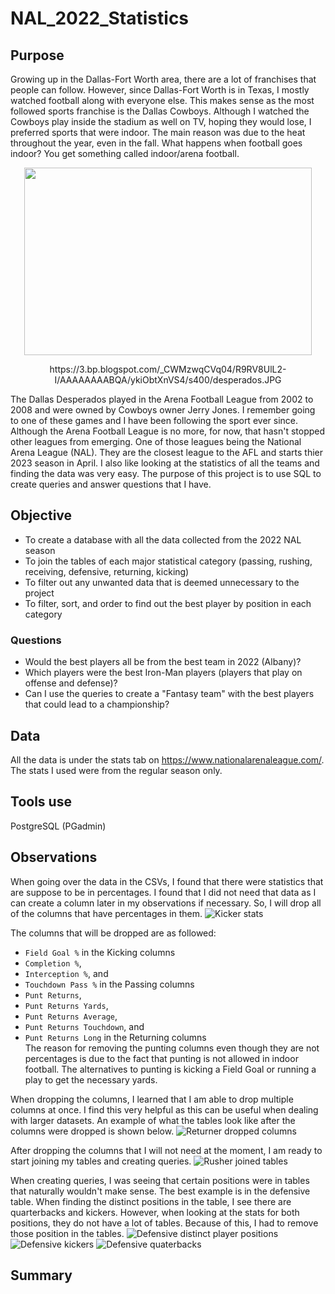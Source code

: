 # NAL_2022_Statistics

## Purpose
Growing up in the Dallas-Fort Worth area, there are a lot of franchises that people can follow. However, since Dallas-Fort Worth is in Texas, I mostly watched 
football along with everyone else. This makes sense as the most followed sports franchise is the Dallas Cowboys. Although I watched the Cowboys play inside the 
stadium as well on TV, hoping they would lose, I preferred sports that were indoor. The main reason was due to the heat throughout the year, even in the fall. 
What happens when football goes indoor? You get something called indoor/arena football.  
<p align="center">
   <img width="460" height="300" src="https://3.bp.blogspot.com/_CWMzwqCVq04/R9RV8UlL2-I/AAAAAAAABQA/ykiObtXnVS4/s400/desperados.JPG">
</p> 
<p align="center">
   https://3.bp.blogspot.com/_CWMzwqCVq04/R9RV8UlL2-I/AAAAAAAABQA/ykiObtXnVS4/s400/desperados.JPG
</p> 

The Dallas Desperados played in the Arena Football League from 2002 to 2008 and were owned by Cowboys owner Jerry Jones. I remember going to one of these games and I have
been following the sport ever since. Although the Arena Football League is no more, for now, that hasn't stopped other leagues from emerging. One of those leagues being
the National Arena League (NAL). They are the closest league to the AFL and starts thier 2023 season in April.
I also like looking at the statistics of all the teams and finding the data was very easy.
The purpose of this project is to use SQL to create queries and answer questions that I have.

## Objective 
* To create a database with all the data collected from the 2022 NAL season
* To join the tables of each major statistical category (passing, rushing, receiving, defensive, returning, kicking)
* To filter out any unwanted data that is deemed unnecessary to the project
* To filter, sort, and order to find out the best player by position in each category

### Questions
* Would the best players all be from the best team in 2022 (Albany)? 
* Which players were the best Iron-Man players (players that play on offense and defense)?
* Can I use the queries to create a "Fantasy team" with the best players that could lead to a championship?

## Data
All the data is under the stats tab on https://www.nationalarenaleague.com/. The stats I used were from the regular season only.

## Tools use
PostgreSQL (PGadmin)

## Observations
When going over the data in the CSVs, I found that there were statistics that are suppose to be in percentages. I found that I did not need that data as I can create a 
column later in my observations if necessary. So, I will drop all of the columns that have percentages in them.
![Kicker stats](https://user-images.githubusercontent.com/109183214/220696438-06412bae-6454-493b-80eb-091b3edc8b37.png)  


The columns that will be dropped are as followed:
* `Field Goal %` in the Kicking columns
* `Completion %`,
* `Interception %`, and
* `Touchdown Pass %` in the Passing columns
* `Punt Returns`,
* `Punt Returns Yards`,
* `Punt Returns Average`,
* `Punt Returns Touchdown`, and
* `Punt Returns Long` in the Returning columns  
The reason for removing the punting columns even though they are not percentages is due to the fact that punting is not allowed in indoor football. The alternatives to 
punting is kicking a Field Goal or running a play to get the necessary yards.  


When dropping the columns, I learned that I am able to drop multiple columns at once. I find this very helpful as this can be useful when dealing with larger datasets.
An example of what the tables look like after the columns were dropped is shown below.
![Returner dropped columns](https://user-images.githubusercontent.com/109183214/220715696-7c4f8c16-50d3-451b-b193-e9ad7cf19747.png)

After dropping the columns that I will not need at the moment, I am ready to start joining my tables and creating queries.
![Rusher joined tables](https://user-images.githubusercontent.com/109183214/220955742-c87f9b5b-fafe-40b1-adcf-0d6a6ae06195.png)


When creating queries, I was seeing that certain positions were in tables that naturally wouldn't make sense. The best example is in the defensive table. When finding the distinct positions in the table, I see there are quarterbacks and kickers. However, when looking at the stats for both positions, they do not have a lot of tables. Because of this, I had to remove those position in the tables.
![Defensive distinct player positions](https://user-images.githubusercontent.com/109183214/220955416-f4809a38-e0ca-480d-8a11-8f01a53d34aa.png)
![Defensive kickers](https://user-images.githubusercontent.com/109183214/220955419-0a8db72d-3348-4a7c-9863-4d8d2c55212d.png)
![Defensive quaterbacks](https://user-images.githubusercontent.com/109183214/220955423-91c16b4c-3075-4cbf-8eb6-2360fa928a67.png)




## Summary
